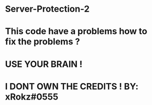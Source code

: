 # Server-Protection-2
# This code have a problems how to fix the problems ?
# USE YOUR BRAIN !


# I DONT OWN THE CREDITS  ! BY: xRokz#0555
